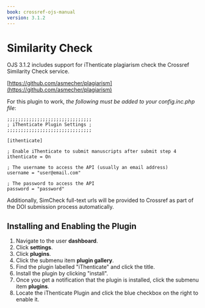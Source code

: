 ```yaml
---
book: crossref-ojs-manual
version: 3.1.2
---
```


# Similarity Check

OJS 3.1.2 includes support for iThenticate plagiarism check the Crossref Similarity Check service.

[https://github.com/asmecher/plagiarism](https://github.com/asmecher/plagiarism)

For this plugin to work, _the following must be added to your config.inc.php file_:

````
;;;;;;;;;;;;;;;;;;;;;;;;;;;;;;;
; iThenticate Plugin Settings ;
;;;;;;;;;;;;;;;;;;;;;;;;;;;;;;;

[ithenticate]

; Enable iThenticate to submit manuscripts after submit step 4
ithenticate = On

; The username to access the API (usually an email address)
username = "user@email.com"

; The password to access the API
password = "password"
````

Additionally, SimCheck full-text urls will be provided to Crossref as part of the DOI submission process automatically.

## Installing and Enabling the Plugin

1. Navigate to the user **dashboard**.
2. Click **settings**.
3. Click **plugins**.
4. Click the submenu item **plugin gallery**.
5. Find the plugin labelled "iThenticate" and click the title.
6. Install the plugin by clicking "install".
7. Once you get a notification that the plugin is installed, click the submenu item **plugins**.
8. Locate the iThenticate Plugin and click the blue checkbox on the right to enable it.
